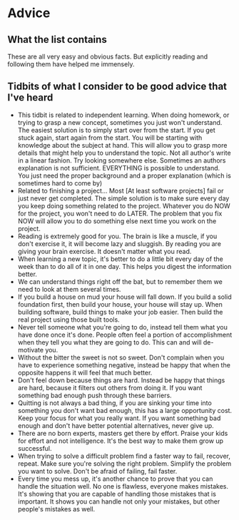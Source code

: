 # Advice

## What the list contains

These are all very easy and obvious facts. But explicitly reading and following them have helped me immensely.

## Tidbits of what I consider to be good advice that I've heard

- This tidbit is related to independent learning. When doing homework, or trying to grasp a new concept, sometimes you just won't understand. The easiest solution is to simply start over from the start. If you get stuck again, start again from the start. You will be starting with knowledge about the subject at hand. This will allow you to grasp more details that might help you to understand the topic. Not all author's write in a linear fashion. Try looking somewhere else. Sometimes an authors explanation is not sufficient. EVERYTHING is possible to understand. You just need the proper background and a proper explanation (which is sometimes hard to come by)
- Related to finishing a project... Most [At least software projects] fail or just never get completed. The simple solution is to make sure every day you keep doing something related to the project. Whatever you do NOW for the project, you won't need to do LATER. The problem that you fix NOW will allow you to do something else next time you work on the project.
- Reading is extremely good for you. The brain is like a muscle, if you don't exercise it, it will become lazy and sluggish. By reading you are giving your brain exercise. It doesn't matter what you read.
- When learning a new topic, it's better to do a little bit every day of the week than to do all of it in one day. This helps you digest the information better.
- We can understand things right off the bat, but to remember them we need to look at them several times.
- If you build a house on mud your house will fall down. If you build a solid foundation first, then build your house, your house will stay up. When building software, build things to make your job easier. Then build the real project using those built tools.
- Never tell someone what you're going to do, instead tell them what you have done once it's done. People often feel a portion of accomplishment when they tell you what they are going to do. This can and will de-motivate you.
- Without the bitter the sweet is not so sweet. Don't complain when you have to experience something negative, instead be happy that when the opposite happens it will feel that much better.
- Don't feel down because things are hard. Instead be happy that things are hard, because it filters out others from doing it. If you want something bad enough push through these barriers.
- Quitting is not always a bad thing, if you are sinking your time into something you don't want bad enough, this has a large opportunity cost. Keep your focus for what you really want. If you want something bad enough and don't have better potential alternatives, never give up.
- There are no born experts, masters get there by effort. Praise your kids for effort and not intelligence. It's the best way to make them grow up successful.
- When trying to solve a difficult problem find a faster way to fail, recover, repeat. Make sure you're solving the right problem. Simplify the problem you want to solve. Don't be afraid of failing, fail faster.
- Every time you mess up, it's another chance to prove that you can handle the situation well. No one is flawless, everyone makes mistakes. It's showing that you are capable of handling those mistakes that is important. It shows you can handle not only your mistakes, but other people's mistakes as well.
